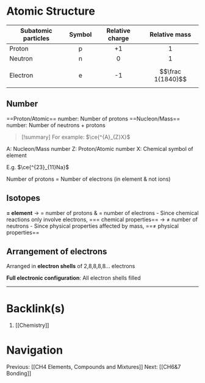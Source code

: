 # Atomic Structure
| Subatomic particles | Symbol | Relative charge |   Relative mass   |
| ------------------- |:------:|:---------------:|:-----------------:|
| Proton              |   p    |       +1        | 1 |
| Neutron             |   n    |        0        |         1         |
| Electron            |   e    |       -1        | $$\frac 1{1840}$$ |

## Number
==Proton/Atomic== number: Number of protons
==Nucleon/Mass== number: Number of neutrons + protons


>[!summary] For example: $\ce{^{A}_{Z}X}$
>
A: Nucleon/Mass number
Z: Proton/Atomic number
X: Chemical symbol of element
>
E.g.
$\ce{^{23}_{11}Na}$

Number of protons = Number of electrons (in element & not ions)

## Isotopes
**$=$ element**
-> $=$ number of protons & $=$ number of electrons
    - Since chemical reactions only involve electrons, ==$=$ chemical properties==
-> $\neq$ number of neutrons
    - Since physical properties affected by mass, ==$\neq$ physical properties==

## Arrangement of electrons
Arranged in **electron shells** of 2,8,8,8,8... electrons

**Full electronic configuration**: All electron shells filled

---
# Backlink(s)
1. [[Chemistry]]

# Navigation
Previous: [[CH4 Elements, Compounds and Mixtures]]
Next: [[CH6&7 Bonding]]
